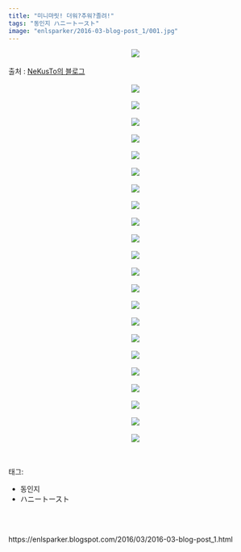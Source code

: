 ```yaml
---
title: "미니마릿! 더워?추워?졸려!"
tags: "동인지 ハニートースト"
image: "enlsparker/2016-03-blog-post_1/001.jpg"
---
```

<div class="article">
<div class="post-body entry-content" id="post-body-8820473748027169290" itemprop="description articleBody">
<div class="separator" style="clear: both; text-align: center;">
<img src="{{ site.nasurl }}/enlsparker/2016-03-blog-post_1/001.jpg"/></div>
<a name="more"></a><br/>
출처 : <a href="http://101hyunae.blogspot.sg/2015/08/blog-post_23.html">NeKusTo의 블로그</a><br/>
<br/>
<div class="separator" style="clear: both; text-align: center;">
<img src="{{ site.nasurl }}/enlsparker/2016-03-blog-post_1/002.jpg"/></div>
<br/>
<div class="separator" style="clear: both; text-align: center;">
<img src="{{ site.nasurl }}/enlsparker/2016-03-blog-post_1/003.jpg"/></div>
<br/>
<div class="separator" style="clear: both; text-align: center;">
<img src="{{ site.nasurl }}/enlsparker/2016-03-blog-post_1/004.jpg"/></div>
<br/>
<div class="separator" style="clear: both; text-align: center;">
<img src="{{ site.nasurl }}/enlsparker/2016-03-blog-post_1/005.jpg"/></div>
<br/>
<div class="separator" style="clear: both; text-align: center;">
<img src="{{ site.nasurl }}/enlsparker/2016-03-blog-post_1/006.jpg"/></div>
<br/>
<div class="separator" style="clear: both; text-align: center;">
<img src="{{ site.nasurl }}/enlsparker/2016-03-blog-post_1/007.jpg"/></div>
<br/>
<div class="separator" style="clear: both; text-align: center;">
<img src="{{ site.nasurl }}/enlsparker/2016-03-blog-post_1/008.jpg"/></div>
<br/>
<div class="separator" style="clear: both; text-align: center;">
<img src="{{ site.nasurl }}/enlsparker/2016-03-blog-post_1/009.jpg"/></div>
<br/>
<div class="separator" style="clear: both; text-align: center;">
<img src="{{ site.nasurl }}/enlsparker/2016-03-blog-post_1/010.jpg"/></div>
<br/>
<div class="separator" style="clear: both; text-align: center;">
<img src="{{ site.nasurl }}/enlsparker/2016-03-blog-post_1/011.jpg"/></div>
<br/>
<div class="separator" style="clear: both; text-align: center;">
<img src="{{ site.nasurl }}/enlsparker/2016-03-blog-post_1/012.jpg"/></div>
<br/>
<div class="separator" style="clear: both; text-align: center;">
<img src="{{ site.nasurl }}/enlsparker/2016-03-blog-post_1/013.jpg"/></div>
<br/>
<div class="separator" style="clear: both; text-align: center;">
<img src="{{ site.nasurl }}/enlsparker/2016-03-blog-post_1/014.jpg"/></div>
<br/>
<div class="separator" style="clear: both; text-align: center;">
<img src="{{ site.nasurl }}/enlsparker/2016-03-blog-post_1/015.jpg"/></div>
<br/>
<div class="separator" style="clear: both; text-align: center;">
<img src="{{ site.nasurl }}/enlsparker/2016-03-blog-post_1/016.jpg"/></div>
<br/>
<div class="separator" style="clear: both; text-align: center;">
<img src="{{ site.nasurl }}/enlsparker/2016-03-blog-post_1/017.jpg"/></div>
<br/>
<div class="separator" style="clear: both; text-align: center;">
<img src="{{ site.nasurl }}/enlsparker/2016-03-blog-post_1/018.jpg"/></div>
<br/>
<div class="separator" style="clear: both; text-align: center;">
<img src="{{ site.nasurl }}/enlsparker/2016-03-blog-post_1/019.jpg"/></div>
<br/>
<div class="separator" style="clear: both; text-align: center;">
<img src="{{ site.nasurl }}/enlsparker/2016-03-blog-post_1/020.jpg"/></div>
<br/>
<div class="separator" style="clear: both; text-align: center;">
<img src="{{ site.nasurl }}/enlsparker/2016-03-blog-post_1/021.jpg"/></div>
<br/>
<div class="separator" style="clear: both; text-align: center;">
<img src="{{ site.nasurl }}/enlsparker/2016-03-blog-post_1/022.jpg"/></div>
<br/>
<div class="separator" style="clear: both; text-align: center;">
<img src="{{ site.nasurl }}/enlsparker/2016-03-blog-post_1/023.jpg"/></div>
<br/>
<div style="clear: both;"></div>
</div></div><br/>
<div class="tagTrail">
<p>태그: </p>
<ul>
<li>동인지</li>
<li>ハニートースト</li>
</ul>
</div><br/>

<br/>
<p id="refer">https://enlsparker.blogspot.com/2016/03/2016-03-blog-post_1.html</p>
<br/>
